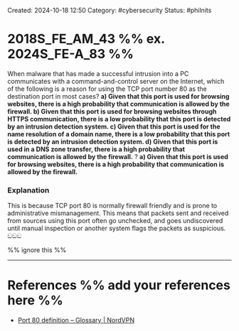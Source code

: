 Created: 2024-10-18 12:50
Category: #cybersecurity
Status: #philnits



# 2018S_FE_AM_43 %% ex. 2024S_FE-A_83 %%

When malware that has made a successful intrusion into a PC communicates with a command-and-control server on the Internet, which of the following is a reason for using the TCP port number 80 as the destination port in most cases?
**a) Given that this port is used for browsing websites, there is a high probability that communication is allowed by the firewall.
b) Given that this port is used for browsing websites through HTTPS communication, there is a low probability that this port is detected by an intrusion detection system.
c) Given that this port is used for the name resolution of a domain name, there is a low probability that this port is detected by an intrusion detection system.
d) Given that this port is used in a DNS zone transfer, there is a high probability that communication is allowed by the firewall.**
?
**a) Given that this port is used for browsing websites, there is a high probability that communication is allowed by the firewall.**
### Explanation
This is because TCP port 80 is normally firewall friendly and is prone to administrative mismanagement. This means that packets sent and received from sources using this port often go unchecked, and goes undiscovered until manual inspection or another system flags the packets as suspicious. ඞඞඞ




%% ignore this %%
<!--SR:!2025-05-11,60,310-->
---









# References %% add your references here %%
- [Port 80 definition – Glossary | NordVPN](https://nordvpn.com/cybersecurity/glossary/port-80/)